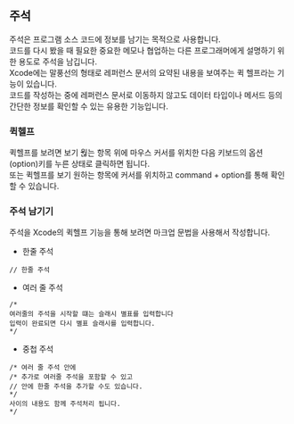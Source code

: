 ## 주석
주석은 프로그램 소스 코드에 정보를 남기는 목적으로 사용합니다. <br />
코드를 다시 봤을 때 필요한 중요한 메모나 협업하는 다른 프로그래머에게 설명하기 위한 용도로 주석을 남깁니다. <br />
Xcode에는 말풍선의 형태로 레퍼런스 문서의 요약된 내용을 보여주는 퀵 헬프라는 기능이 있습니다. <br />
코드를 작성하는 중에 레퍼런스 문서로 이동하지 않고도 데이터 타입이나 메서드 등의 간단한 정보를 확인할 수 있는 유용한 기능입니다. <br />

### 퀵헬프
퀵헬프를 보려면 보기 웒는 항목 위에 마우스 커서를 위치한 다음 키보드의 옵션(option)키를 누른 상태로 클릭하면 됩니다. <br />
또는 퀵헬프를 보기 원하는 항목에 커서를 위치하고 command + option를 통해 확인할 수 있습니다.

### 주석 남기기
주석을 Xcode의 퀵헬프 기능을 통해 보려면 마크업 문법을 사용해서 작성합니다.

- 한줄 주석
```
// 한줄 주석
```
- 여러 줄 주석
```
/*
여러줄의 주석을 시작할 떄는 슬래시 별표를 입력합니다
입력이 완료되면 다시 별표 슬래시를 입력합니다.
*/
```
- 중첩 주석
```
/* 여러 줄 주석 안에
/* 추가로 여러줄 주석을 포함할 수 있고
// 안에 한줄 주석을 추가할 수도 있습니다.
*/
사이의 내용도 함께 주석처리 됩니다.
*/
```
